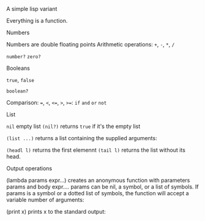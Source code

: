 A simple lisp variant 

Everything is a function.

Numbers

Numbers are double floating points 
Arithmetic operations: `+`, `-`, `*`, `/`

`number?`
`zero?`

Booleans

`true`, `false`

`boolean?`

Comparison:  `=`, `<`, `<=`, `>`, `>=`:
`if` `and` `or` `not`

List 

`nil` empty list
`(nil?)` returns `true` if it's the empty list

`(list ...)` returns a list containing the supplied arguments:

`(headl l)` returns the first elemennt
`(tail l)` returns the list without its head.


Output operations


(lambda params expr...) creates an anonymous function with parameters params and body expr.... params can be nil, a symbol, or a list of symbols. If params is a symbol or a dotted list of symbols, the function will accept a variable number of arguments:

(print x) prints x to the standard output:
